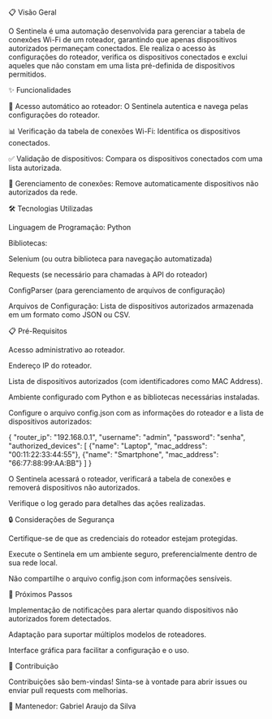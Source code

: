 📋 Visão Geral

O Sentinela é uma automação desenvolvida para gerenciar a tabela de conexões Wi-Fi de um roteador, garantindo que apenas dispositivos autorizados permaneçam conectados. Ele realiza o acesso às configurações do roteador, verifica os dispositivos conectados e exclui aqueles que não constam em uma lista pré-definida de dispositivos permitidos.

✨ Funcionalidades

🔐 Acesso automático ao roteador: O Sentinela autentica e navega pelas configurações do roteador.

📊 Verificação da tabela de conexões Wi-Fi: Identifica os dispositivos conectados.

✅ Validação de dispositivos: Compara os dispositivos conectados com uma lista autorizada.

🚫 Gerenciamento de conexões: Remove automaticamente dispositivos não autorizados da rede.

🛠️ Tecnologias Utilizadas

Linguagem de Programação: Python

Bibliotecas:

Selenium (ou outra biblioteca para navegação automatizada)

Requests (se necessário para chamadas à API do roteador)

ConfigParser (para gerenciamento de arquivos de configuração)

Arquivos de Configuração: Lista de dispositivos autorizados armazenada em um formato como JSON ou CSV.

📋 Pré-Requisitos

Acesso administrativo ao roteador.

Endereço IP do roteador.

Lista de dispositivos autorizados (com identificadores como MAC Address).

Ambiente configurado com Python e as bibliotecas necessárias instaladas.

Configure o arquivo config.json com as informações do roteador e a lista de dispositivos autorizados:

{
    "router_ip": "192.168.0.1",
    "username": "admin",
    "password": "senha",
    "authorized_devices": [
        {"name": "Laptop", "mac_address": "00:11:22:33:44:55"},
        {"name": "Smartphone", "mac_address": "66:77:88:99:AA:BB"}
    ]
}


O Sentinela acessará o roteador, verificará a tabela de conexões e removerá dispositivos não autorizados.

Verifique o log gerado para detalhes das ações realizadas.

🔒 Considerações de Segurança

Certifique-se de que as credenciais do roteador estejam protegidas.

Execute o Sentinela em um ambiente seguro, preferencialmente dentro de sua rede local.

Não compartilhe o arquivo config.json com informações sensíveis.

🌟 Próximos Passos

Implementação de notificações para alertar quando dispositivos não autorizados forem detectados.

Adaptação para suportar múltiplos modelos de roteadores.

Interface gráfica para facilitar a configuração e o uso.

🤝 Contribuição

Contribuições são bem-vindas! Sinta-se à vontade para abrir issues ou enviar pull requests com melhorias.


👤 Mantenedor: Gabriel Araujo da Silva
